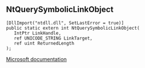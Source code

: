 ## NtQuerySymbolicLinkObject

```
[DllImport("ntdll.dll", SetLastError = true)]
public static extern int NtQuerySymbolicLinkObject(
   IntPtr LinkHandle,
   ref UNICODE_STRING LinkTarget,
   ref uint ReturnedLength
);
```

[Microsoft documentation](https://docs.microsoft.com/en-us/windows-hardware/drivers/ddi/wdm/nf-wdm-zwquerysymboliclinkobject)
